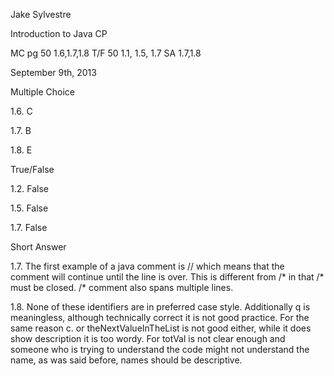 

Jake Sylvestre

Introduction to Java CP

MC pg 50 1.6,1.7,1.8 T/F 50 1.1, 1.5, 1.7 SA 1.7,1.8

September 9th, 2013



Multiple Choice



1.6.  C

1.7.  B

1.8.  E



True/False



1.2.  False

1.5.  False

1.7.  False



Short Answer



1.7.  The first example of a java comment is // which means that the comment will continue until the line is over. This is different from /* in that /* must be closed. /* comment also spans multiple lines.



1.8.  None of these identifiers are in preferred case style. Additionally q is meaningless, although technically correct it is not good practice. For the same reason c. or theNextValueInTheList is not good either, while it does show description it is too wordy. For totVal is not clear enough and someone who is trying to understand the code might not understand the name, as was said before, names should be descriptive.
